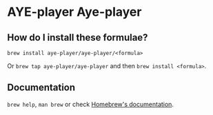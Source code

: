 # AYE-player Aye-player

## How do I install these formulae?

`brew install aye-player/aye-player/<formula>`

Or `brew tap aye-player/aye-player` and then `brew install <formula>`.

## Documentation

`brew help`, `man brew` or check [Homebrew's documentation](https://docs.brew.sh).
